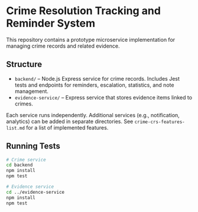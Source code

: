 # Crime Resolution Tracking and Reminder System

This repository contains a prototype microservice implementation for managing crime records and related evidence.

## Structure

- `backend/` – Node.js Express service for crime records. Includes Jest tests and endpoints for reminders, escalation, statistics, and note management.
- `evidence-service/` – Express service that stores evidence items linked to crimes.

Each service runs independently. Additional services (e.g., notification, analytics) can be added in separate directories.
See `crime-crs-features-list.md` for a list of implemented features.

## Running Tests

```bash
# Crime service
cd backend
npm install
npm test

# Evidence service
cd ../evidence-service
npm install
npm test
```
